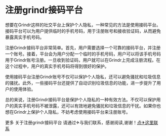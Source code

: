 # 注册grindr接码平台

想要在Grindr这样的社交平台上保护个人隐私，一种常见的方法是使用接码平台。接码平台可以为用户提供临时的手机号码，用于注册账号和接收验证码，从而避免暴露真实手机号码。

注册Grindr接码平台非常简单。首先，用户需要选择一个可靠的接码平台，并注册一个账号。接着，平台会为用户分配一个临时的手机号码，用户可以将该手机号码用于Grindr账号注册。一旦收到验证码，用户就可以在Grindr上完成注册流程。在这个过程中，用户的真实手机号码将得到很好的保护。

使用接码平台注册Grindr账号不仅可以保护个人隐私，还可以避免骚扰和垃圾信息的骚扰。此外，一些接码平台还提供了自动识别垃圾信息的功能，进一步提升了用户的使用体验。

总的来说，注册Grindr接码平台是保护个人隐私的一种有效方法。不仅可以保护用户的真实手机号码不被泄露，还可以有效地避免骚扰和垃圾信息的干扰。如果你也想在Grindr上保护个人隐私，不妨考虑使用接码平台来注册账号。

更多 关于注册grindr接码平台 请通过✈与我们联系，感谢阅读,谢谢！[点✈这里联系](https://111.k02.cc)